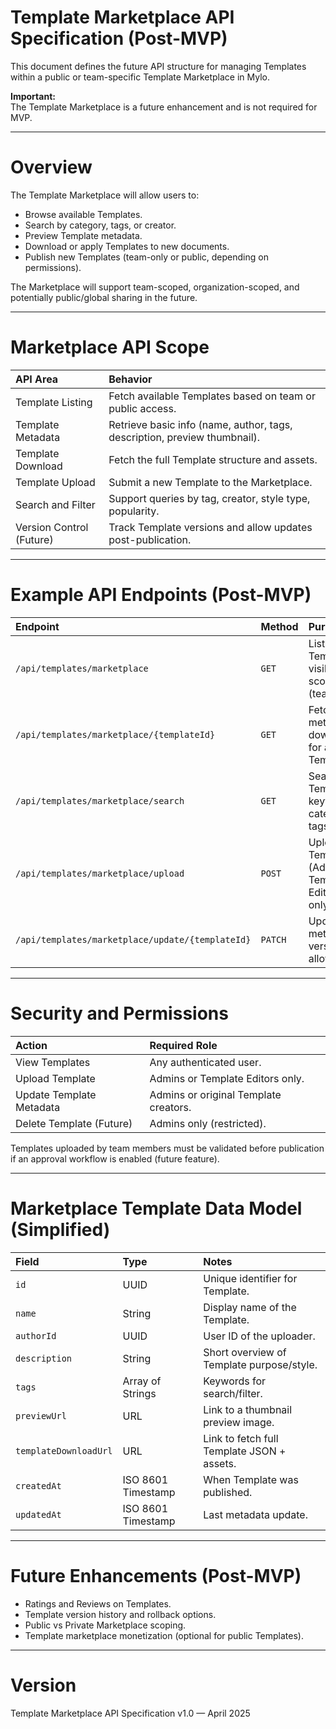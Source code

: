 # Template Marketplace API Specification (Post-MVP)

This document defines the future API structure for managing Templates within a public or team-specific Template Marketplace in Mylo.

**Important:**  
The Template Marketplace is a future enhancement and is not required for MVP.

---

# Overview

The Template Marketplace will allow users to:

- Browse available Templates.
- Search by category, tags, or creator.
- Preview Template metadata.
- Download or apply Templates to new documents.
- Publish new Templates (team-only or public, depending on permissions).

The Marketplace will support team-scoped, organization-scoped, and potentially public/global sharing in the future.

---

# Marketplace API Scope

| API Area | Behavior |
|:---|:---|
| Template Listing | Fetch available Templates based on team or public access. |
| Template Metadata | Retrieve basic info (name, author, tags, description, preview thumbnail). |
| Template Download | Fetch the full Template structure and assets. |
| Template Upload | Submit a new Template to the Marketplace. |
| Search and Filter | Support queries by tag, creator, style type, popularity. |
| Version Control (Future) | Track Template versions and allow updates post-publication. |

---

# Example API Endpoints (Post-MVP)

| Endpoint | Method | Purpose |
|:---|:---|:---|
| `/api/templates/marketplace` | `GET` | List all Templates visible to user scope (team/public). |
| `/api/templates/marketplace/{templateId}` | `GET` | Fetch metadata and download link for a specific Template. |
| `/api/templates/marketplace/search` | `GET` | Search Templates by keyword, category, tags. |
| `/api/templates/marketplace/upload` | `POST` | Upload a new Template (Admin or Template Editor role only). |
| `/api/templates/marketplace/update/{templateId}` | `PATCH` | Update metadata (if versioning is allowed). |

---

# Security and Permissions

| Action | Required Role |
|:---|:---|
| View Templates | Any authenticated user. |
| Upload Template | Admins or Template Editors only. |
| Update Template Metadata | Admins or original Template creators. |
| Delete Template (Future) | Admins only (restricted). |

Templates uploaded by team members must be validated before publication if an approval workflow is enabled (future feature).

---

# Marketplace Template Data Model (Simplified)

| Field | Type | Notes |
|:---|:---|:---|
| `id` | UUID | Unique identifier for Template. |
| `name` | String | Display name of the Template. |
| `authorId` | UUID | User ID of the uploader. |
| `description` | String | Short overview of Template purpose/style. |
| `tags` | Array of Strings | Keywords for search/filter. |
| `previewUrl` | URL | Link to a thumbnail preview image. |
| `templateDownloadUrl` | URL | Link to fetch full Template JSON + assets. |
| `createdAt` | ISO 8601 Timestamp | When Template was published. |
| `updatedAt` | ISO 8601 Timestamp | Last metadata update. |

---

# Future Enhancements (Post-MVP)

- Ratings and Reviews on Templates.
- Template version history and rollback options.
- Public vs Private Marketplace scoping.
- Template marketplace monetization (optional for public Templates).

---

# Version

Template Marketplace API Specification v1.0 — April 2025
